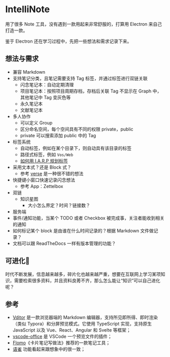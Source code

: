 # IntelliNote

用了很多 Note 工具，没有遇到一款用起来非常舒服的，打算用 Electron 来自己打造一款。

鉴于 Electron 还在学习过程中，先把一些想法和需求记录下来。

## 想法与需求

- 兼容 Markdown
- 支持笔记分类，且笔记需要支持 Tag 标签，并通过标签进行双链关联
  - 闪念笔记本：自动定期清理
  - 项目笔记本：按照项目周期存档，存档后关联 Tag 不显示在 Graph 中，其他笔记中 Tag 变灰色等
  - 永久笔记本
  - 文献笔记本
- 多人协作
  - 可以定义 Group
  - 区分命名空间，每个空间具有不同的权限 private，public
  - private 可以搜索添加 public 中的 Tag
- 标签系统
  - 自动标签，例如在某个目录下，则自动具有该目录的标签
  - 路径式标签，例如 `Vos/Web`
  - [如何用 I.A.R.P 规划标签](https://help.flomoapp.com/thinking/iarp.html)
- 采用文本式？还是 Block 式？
  - 参考 [verse](https://verse.app.yinxiang.com/product/) 是一种很不错的想法
- 快捷键小窗口快速记录闪念想法
  - 参考 App：Zettelbox
- 双链
  - 知识星图
    - 大小怎么界定？时间？链接数？
- 服务端
- 事件/通知功能，当某个 TODO 或者 Checkbox 被完成事，关注者能收到相关的通知
- 如何标记某个 block 是由谁在什么时间记录的？根据 Markdown 文件做记录？
- 文档可以跟 ReadTheDocs 一样有版本管理的功能？

## 可进化🧬

时代不断发展，信息越来越多，碎片化也越来越严重，想要在互联网上学习某项知识，需要检索很多资料，并且资料良莠不齐，那么怎么能让“知识”可以自己进化呢？

## 参考

* [Vditor](https://github.com/Vanessa219/vditor) 是一款浏览器端的 Markdown 编辑器，支持所见即所得、即时渲染（类似 Typora）和分屏预览模式。它使用 TypeScript 实现，支持原生 JavaScript 以及 Vue、React、Angular 和 Svelte 等框架；
* [vscode-office](https://marketplace.visualstudio.com/items?itemName=cweijan.vscode-office) 是 VSCode 一个预览文件的插件；
* [Flomo](https://help.flomoapp.com/)《卡片笔记写做法》推荐的一款笔记工具；
* [语雀](https://www.yuque.com/winking324/ncyz10/bqigy3) 功能看起来跟想象中的很一致；


